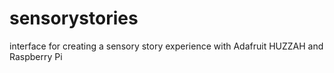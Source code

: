 # sensorystories
interface for creating a sensory story experience with Adafruit HUZZAH and Raspberry Pi

